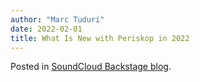 ```yaml
---
author: "Marc Tudurí"
date: 2022-02-01
title: What Is New with Periskop in 2022
---
```


Posted in [SoundCloud Backstage blog](https://developers.soundcloud.com/blog/periskop-in-2022).